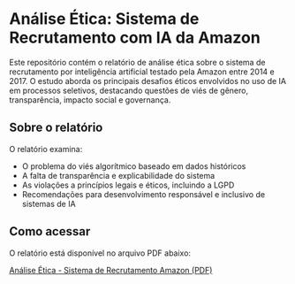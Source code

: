 # Análise Ética: Sistema de Recrutamento com IA da Amazon

Este repositório contém o relatório de análise ética sobre o sistema de recrutamento por inteligência artificial testado pela Amazon entre 2014 e 2017. O estudo aborda os principais desafios éticos envolvidos no uso de IA em processos seletivos, destacando questões de viés de gênero, transparência, impacto social e governança.

## Sobre o relatório

O relatório examina:

- O problema do viés algorítmico baseado em dados históricos  
- A falta de transparência e explicabilidade do sistema  
- As violações a princípios legais e éticos, incluindo a LGPD  
- Recomendações para desenvolvimento responsável e inclusivo de sistemas de IA  

## Como acessar

O relatório está disponível no arquivo PDF abaixo:  

[Análise Ética - Sistema de Recrutamento Amazon (PDF)](https://github.com/Luciana-Moura/Analise-etica/blob/m)
